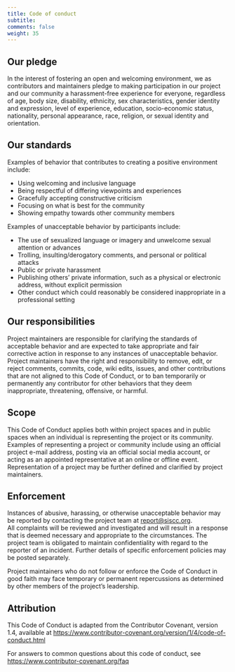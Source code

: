 ```yaml
---
title: Code of conduct
subtitle: 
comments: false
weight: 35
---
```


## Our pledge
In the interest of fostering an open and welcoming environment, we as contributors and maintainers pledge to making participation in our project and our community a harassment-free experience for everyone, regardless of age, body size, disability, ethnicity, sex characteristics, gender identity and expression, level of experience, education, socio-economic status, nationality, personal appearance, race, religion, or sexual identity and orientation.

## Our standards
Examples of behavior that contributes to creating a positive environment include:<br>
 - Using welcoming and inclusive language<br>
 - Being respectful of differing viewpoints and experiences<br>
 - Gracefully accepting constructive criticism<br>
 - Focusing on what is best for the community<br>
 - Showing empathy towards other community members<br>

Examples of unacceptable behavior by participants include:<br>
 - The use of sexualized language or imagery and unwelcome sexual attention or advances<br>
 - Trolling, insulting/derogatory comments, and personal or political attacks<br>
 - Public or private harassment<br>
 - Publishing others’ private information, such as a physical or electronic address, without explicit permission<br>
 - Other conduct which could reasonably be considered inappropriate in a professional setting<br>

## Our responsibilities
Project maintainers are responsible for clarifying the standards of acceptable behavior and are expected to take appropriate and fair corrective action in response to any instances of unacceptable behavior.<br>
Project maintainers have the right and responsibility to remove, edit, or reject comments, commits, code, wiki edits, issues, and other contributions that are not aligned to this Code of Conduct, or to ban temporarily or permanently any contributor for other behaviors that they deem inappropriate, threatening, offensive, or harmful.<br>

## Scope
This Code of Conduct applies both within project spaces and in public spaces when an individual is representing the project or its community.<br>
Examples of representing a project or community include using an official project e-mail address, posting via an official social media account, or acting as an appointed representative at an online or offline event. Representation of a project may be further defined and clarified by project maintainers.<br>

## Enforcement
Instances of abusive, harassing, or otherwise unacceptable behavior may be reported by contacting the project team at [report@siscc.org](mailto:report@siscc.org).<br>
All complaints will be reviewed and investigated and will result in a response that is deemed necessary and appropriate to the circumstances. The project team is obligated to maintain confidentiality with regard to the reporter of an incident. Further details of specific enforcement policies may be posted separately.<br>

Project maintainers who do not follow or enforce the Code of Conduct in good faith may face temporary or permanent repercussions as determined by other members of the project’s leadership.<br>

## Attribution
This Code of Conduct is adapted from the Contributor Covenant, version 1.4, available at https://www.contributor-covenant.org/version/1/4/code-of-conduct.html <br>

For answers to common questions about this code of conduct, see https://www.contributor-covenant.org/faq <br>
